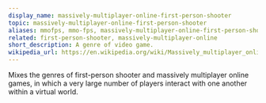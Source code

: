 ```yaml
---
display_name: massively-multiplayer-online-first-person-shooter
topic: massively-multiplayer-online-first-person-shooter
aliases: mmofps, mmo-fps, massively-multiplayer-online-first-person-shooter-game
related: first-person-shooter, massively-multiplayer-online
short_description: A genre of video game.
wikipedia_url: https://en.wikipedia.org/wiki/Massively_multiplayer_online_first-person_shooter_game
---
```

Mixes the genres of first-person shooter and massively multiplayer online games, in which a very large number of players interact with one another within a virtual world.